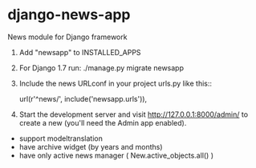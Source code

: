 django-news-app
===============

News module for Django framework


1. Add "newsapp" to INSTALLED_APPS
2. For Django 1.7 run:
./manage.py migrate newsapp

2. Include the news URLconf in your project urls.py like this::

    url(r'^news/', include('newsapp.urls')),

3. Start the development server and visit http://127.0.0.1:8000/admin/
   to create a new (you'll need the Admin app enabled).


* support modeltranslation
* have archive widget (by years and months)
* have only active news manager ( New.active_objects.all() )
